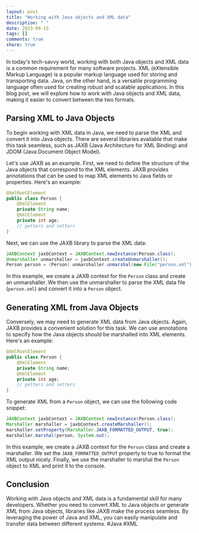 ```yaml
---
layout: post
title: "Working with Java objects and XML data"
description: " "
date: 2023-09-15
tags: []
comments: true
share: true
---
```


In today's tech-savvy world, working with both Java objects and XML data is a common requirement for many software projects. XML (eXtensible Markup Language) is a popular markup language used for storing and transporting data. Java, on the other hand, is a versatile programming language often used for creating robust and scalable applications. In this blog post, we will explore how to work with Java objects and XML data, making it easier to convert between the two formats.

## Parsing XML to Java Objects

To begin working with XML data in Java, we need to parse the XML and convert it into Java objects. There are several libraries available that make this task seamless, such as JAXB (Java Architecture for XML Binding) and JDOM (Java Document Object Model).

Let's use JAXB as an example. First, we need to define the structure of the Java objects that correspond to the XML elements. JAXB provides annotations that can be used to map XML elements to Java fields or properties. Here's an example:

```java
@XmlRootElement
public class Person {
    @XmlElement
    private String name;
    @XmlElement
    private int age;
    // getters and setters
}
```

Next, we can use the JAXB library to parse the XML data:

```java
JAXBContext jaxbContext = JAXBContext.newInstance(Person.class);
Unmarshaller unmarshaller = jaxbContext.createUnmarshaller();
Person person = (Person) unmarshaller.unmarshal(new File("person.xml"));
```

In this example, we create a JAXB context for the `Person` class and create an unmarshaller. We then use the unmarshaller to parse the XML data file (`person.xml`) and convert it into a `Person` object.

## Generating XML from Java Objects

Conversely, we may need to generate XML data from Java objects. Again, JAXB provides a convenient solution for this task. We can use annotations to specify how the Java objects should be marshalled into XML elements. Here's an example:

```java
@XmlRootElement
public class Person {
    @XmlElement
    private String name;
    @XmlElement
    private int age;
    // getters and setters
}
```

To generate XML from a `Person` object, we can use the following code snippet:

```java
JAXBContext jaxbContext = JAXBContext.newInstance(Person.class);
Marshaller marshaller = jaxbContext.createMarshaller();
marshaller.setProperty(Marshaller.JAXB_FORMATTED_OUTPUT, true);
marshaller.marshal(person, System.out);
```

In this example, we create a JAXB context for the `Person` class and create a marshaller. We set the `JAXB_FORMATTED_OUTPUT` property to true to format the XML output nicely. Finally, we use the marshaller to marshal the `Person` object to XML and print it to the console.

## Conclusion

Working with Java objects and XML data is a fundamental skill for many developers. Whether you need to convert XML to Java objects or generate XML from Java objects, libraries like JAXB make the process seamless. By leveraging the power of Java and XML, you can easily manipulate and transfer data between different systems. #Java #XML